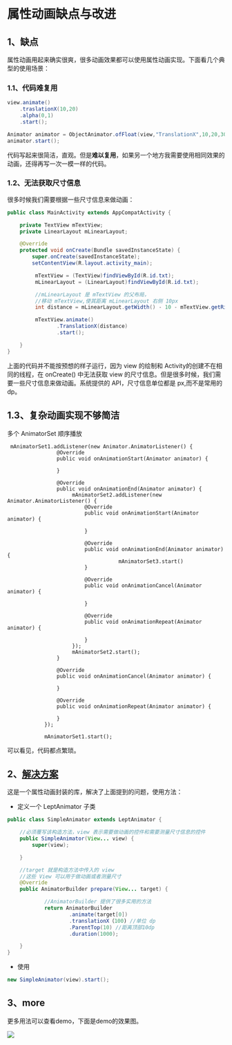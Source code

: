 # 属性动画缺点与改进

## 1、缺点

属性动画用起来确实很爽，很多动画效果都可以使用属性动画实现。下面看几个典型的使用场景：

### 1.1、代码难复用

```java
view.animate()
	.traslationX(10,20)
	.alpha(0,1)
	.start();

Animator animator = ObjectAnimator.ofFloat(view,"TranslationX",10,20,30);
animator.start();
```

代码写起来很简洁，直观。但是**难以复用**，如果另一个地方我需要使用相同效果的动画，还得再写一次一模一样的代码。

### 1.2、无法获取尺寸信息

很多时候我们需要根据一些尺寸信息来做动画：

```java
public class MainActivity extends AppCompatActivity {

	private TextView mTextView;
	private LinearLayout mLinearLayout;

    @Override
    protected void onCreate(Bundle savedInstanceState) {
        super.onCreate(savedInstanceState);
        setContentView(R.layout.activity_main);

		 mTextView = (TextView)findViewById(R.id.txt);
		 mLinearLayout = (LinearLayout)findViewById(R.id.txt);

		 //mLinearLayout 是 mTextView 的父布局，
		 //移动 mTextView,使其距离 mLinearLayout 右侧 10px
		 int distance = mLinearLayout.getWidth() - 10 - mTextView.getRight();

		 mTextView.animate()
		 		.TranslationX(distance)
		 		.start();

    }
}

```

上面的代码并不能按预想的样子运行，因为 view 的绘制和 Activity的创建不在相同的线程，在 onCreate() 中无法获取 view 的尺寸信息。但是很多时候，我们需要一些尺寸信息来做动画。系统提供的 API，尺寸信息单位都是 px,而不是常用的 dp。

## 1.3、复杂动画实现不够简洁

多个 AnimatorSet 顺序播放

```
 mAnimatorSet1.addListener(new Animator.AnimatorListener() {
                @Override
                public void onAnimationStart(Animator animator) {

                }

                @Override
                public void onAnimationEnd(Animator animator) {
                     mAnimatorSet2.addListener(new Animator.AnimatorListener() {
                         @Override
                         public void onAnimationStart(Animator animator) {

                         }

                         @Override
                         public void onAnimationEnd(Animator animator) {
									mAnimatorSet3.start()
                         }

                         @Override
                         public void onAnimationCancel(Animator animator) {

                         }

                         @Override
                         public void onAnimationRepeat(Animator animator) {

                         }
                     });
                     mAnimatorSet2.start();
                }

                @Override
                public void onAnimationCancel(Animator animator) {

                }

                @Override
                public void onAnimationRepeat(Animator animator) {

                }
            });

            mAnimatorSet1.start();
```
可以看见，代码都点繁琐。

## 2、[解决方案](https://github.com/runningzou/LeptAnimator)
这是一个属性动画封装的库，解决了上面提到的问题，使用方法：

* 定义一个 LeptAnimator 子类

```java
public class SimpleAnimator extends LeptAnimator {

	//必须覆写该构造方法，view 表示需要做动画的控件和需要测量尺寸信息的控件
    public SimpleAnimator(View... view) {
        super(view);

    }

	//target 就是构造方法中传入的 view
	//这些 View 可以用于做动画或者测量尺寸
    @Override
    public AnimatorBuilder prepare(View... target) {

        	//AnimatorBuilder 提供了很多实用的方法
            return AnimatorBuilder
                    .animate(target[0])
                    .translationX（100) //单位 dp
                    .ParentTop(10) //距离顶部10dp
                    .duration(1000);

    }
}

```

* 使用

```java
new SimpleAnimator(view).start();
```

## 3、more
更多用法可以查看demo，下面是demo的效果图。


![](https://github.com/runningzou/LeptAnimator/blob/master/app/gif/2017-09-12%2014.05.31.gif?raw=true)


